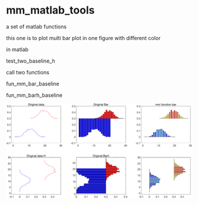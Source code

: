 # mm_matlab_tools
 a set of matlab functions

 this one is to plot multi bar plot in one figure
 with different color

 in matlab 

 test_two_baseline_h

 call two functions
 
 fun_mm_bar_baseline
 
 fun_mm_barh_baseline
 
![differen base line, bar, barh](https://github.com/meatball1982/mm_matlab_tools/blob/main/fig_mm_bar_diff_base_line.png)
